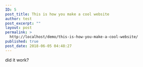 ```yaml
---
ID: 5
post_title: This is how you make a cool website
author: test
post_excerpt: ""
layout: post
permalink: >
  http://localhost/demo/this-is-how-you-make-a-cool-website/
published: true
post_date: 2018-06-05 04:48:27
---
```

did it work?